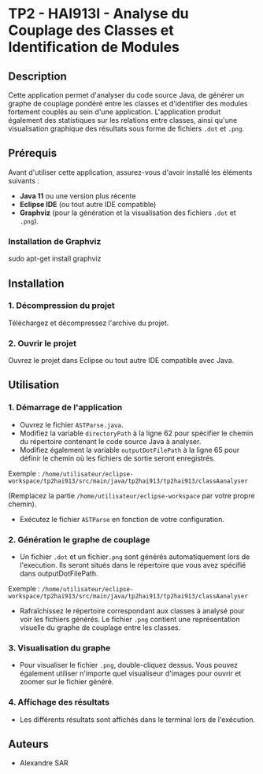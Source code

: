 # TP2 - HAI913I - Analyse du Couplage des Classes et Identification de Modules

## Description

Cette application permet d'analyser du code source Java, de générer un graphe de couplage pondéré entre les classes et d'identifier des modules fortement couplés au sein d'une application. L'application produit également des statistiques sur les relations entre classes, ainsi qu'une visualisation graphique des résultats sous forme de fichiers `.dot` et `.png`.

## Prérequis

Avant d'utiliser cette application, assurez-vous d'avoir installé les éléments suivants :

- **Java 11** ou une version plus récente
- **Eclipse IDE** (ou tout autre IDE compatible)
- **Graphviz** (pour la génération et la visualisation des fichiers `.dot` et `.png`).

### Installation de Graphviz
sudo apt-get install graphviz


## Installation

### 1. Décompression du projet

Téléchargez et décompressez l'archive du projet.

### 2. Ouvrir le projet

Ouvrez le projet dans Eclipse ou tout autre IDE compatible avec Java. 

## Utilisation

### 1. Démarrage de l'application

- Ouvrez le fichier `ASTParse.java`.
- Modifiez la variable `directoryPath` à la ligne 62 pour spécifier le chemin du répertoire contenant le code source Java à analyser.
- Modifiez également la variable `outputDotFilePath` à la ligne 65 pour définir le chemin où les fichiers de sortie seront enregistrés.

Exemple : `/home/utilisateur/eclipse-workspace/tp2hai913/src/main/java/tp2hai913/tp2hai913/classAanalyser`

(Remplacez la partie `/home/utilisateur/eclipse-workspace` par votre propre chemin).

- Exécutez le fichier `ASTParse` en fonction de votre configuration.


### 2. Génération le graphe de couplage

- Un fichier `.dot` et un fichier`.png` sont générés automatiquement lors de l'execution. Ils seront situés dans le répertoire que vous avez spécifié dans outputDotFilePath.

Exemple : `/home/utilisateur/eclipse-workspace/tp2hai913/src/main/java/tp2hai913/tp2hai913/classAanalyser`

- Rafraîchissez le répertoire correspondant aux classes à analysé pour voir les fichiers générés. Le fichier `.png` contient une représentation visuelle du graphe de couplage entre les classes.

### 3. Visualisation du graphe

- Pour visualiser le fichier `.png`, double-cliquez dessus. Vous pouvez également utiliser n'importe quel visualiseur d'images pour ouvrir et zoomer sur le fichier généré.

### 4. Affichage des résultats

- Les différents résultats sont affichés dans le terminal lors de l'exécution.
## Auteurs

- Alexandre SAR




